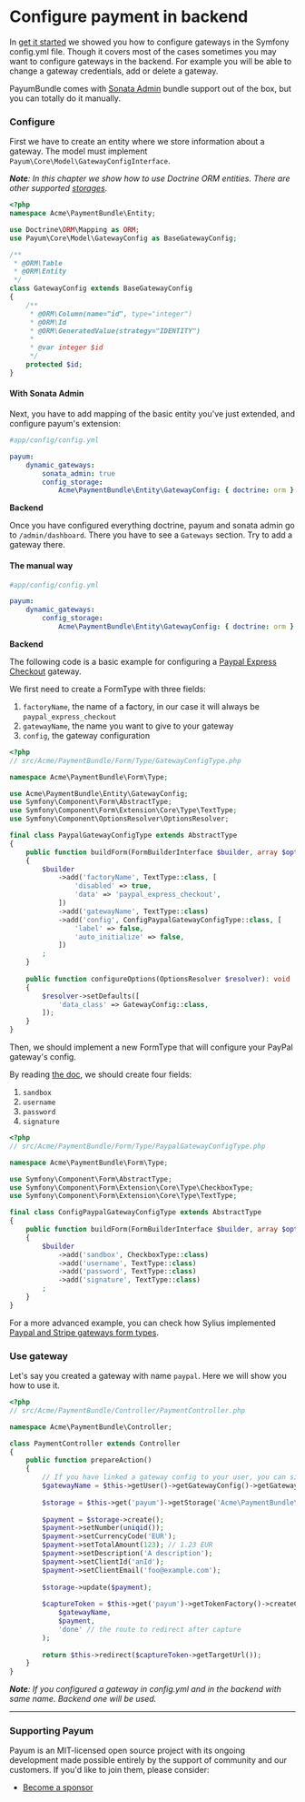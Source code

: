 # Configure payment in backend

In [get it started](get-it-started.md) we showed you how to configure gateways in the Symfony config.yml file. Though it covers most of the cases sometimes you may want to configure gateways in the backend. For example you will be able to change a gateway credentials, add or delete a gateway.

PayumBundle comes with [Sonata Admin](http://sonata-project.org/bundles/admin/2-3/doc/index.html) bundle support out of the box, but you can totally do it manually.

### Configure

First we have to create an entity where we store information about a gateway. The model must implement `Payum\Core\Model\GatewayConfigInterface`.

_**Note**: In this chapter we show how to use Doctrine ORM entities. There are other supported_ [_storages_](storages.md)_._

```php
<?php
namespace Acme\PaymentBundle\Entity;

use Doctrine\ORM\Mapping as ORM;
use Payum\Core\Model\GatewayConfig as BaseGatewayConfig;

/**
 * @ORM\Table
 * @ORM\Entity
 */
class GatewayConfig extends BaseGatewayConfig
{
    /**
     * @ORM\Column(name="id", type="integer")
     * @ORM\Id
     * @ORM\GeneratedValue(strategy="IDENTITY")
     *
     * @var integer $id
     */
    protected $id;
}
```

#### With Sonata Admin

Next, you have to add mapping of the basic entity you've just extended, and configure payum's extension:

```yml
#app/config/config.yml

payum:
    dynamic_gateways:
        sonata_admin: true
        config_storage: 
            Acme\PaymentBundle\Entity\GatewayConfig: { doctrine: orm }
```

**Backend**

Once you have configured everything doctrine, payum and sonata admin go to `/admin/dashboard`. There you have to see a `Gateways` section. Try to add a gateway there.

#### The manual way

```yml
#app/config/config.yml

payum:
    dynamic_gateways:
        config_storage: 
            Acme\PaymentBundle\Entity\GatewayConfig: { doctrine: orm }
```

**Backend**

The following code is a basic example for configuring a [Paypal Express Checkout](../paypal/express-checkout/get-it-started.md) gateway.

We first need to create a FormType with three fields:

1. `factoryName`, the name of a factory, in our case it will always be `paypal_express_checkout`
2. `gatewayName`, the name you want to give to your gateway
3. `config`, the gateway configuration

```php
<?php
// src/Acme/PaymentBundle/Form/Type/GatewayConfigType.php

namespace Acme\PaymentBundle\Form\Type;

use Acme\PaymentBundle\Entity\GatewayConfig;
use Symfony\Component\Form\AbstractType;
use Symfony\Component\Form\Extension\Core\Type\TextType;
use Symfony\Component\OptionsResolver\OptionsResolver;

final class PaypalGatewayConfigType extends AbstractType
{   
    public function buildForm(FormBuilderInterface $builder, array $options): void
    {        
        $builder
            ->add('factoryName', TextType::class, [
                'disabled' => true,
                'data' => 'paypal_express_checkout',
            ])
            ->add('gatewayName', TextType::class)
            ->add('config', ConfigPaypalGatewayConfigType::class, [
                'label' => false,
                'auto_initialize' => false,
            ])
        ;
    }
    
    public function configureOptions(OptionsResolver $resolver): void
    {
        $resolver->setDefaults([
            'data_class' => GatewayConfig::class,
        ]);
    }
}
```

Then, we should implement a new FormType that will configure your PayPal gateway's config.

By reading [the doc](../paypal/express-checkout/get-it-started.md), we should create four fields:

1. `sandbox`
2. `username`
3. `password`
4. `signature`

```php
<?php
// src/Acme/PaymentBundle/Form/Type/PaypalGatewayConfigType.php

namespace Acme\PaymentBundle\Form\Type;

use Symfony\Component\Form\AbstractType;
use Symfony\Component\Form\Extension\Core\Type\CheckboxType;
use Symfony\Component\Form\Extension\Core\Type\TextType;

final class ConfigPaypalGatewayConfigType extends AbstractType
{   
    public function buildForm(FormBuilderInterface $builder, array $options): void
    { 
        $builder
            ->add('sandbox', CheckboxType::class)
            ->add('username', TextType::class)
            ->add('password', TextType::class)
            ->add('signature', TextType::class)
        ;
    }
}
```

For a more advanced example, you can check how Sylius implemented [Paypal and Stripe gateways form types](https://github.com/Sylius/Sylius/tree/master/src/Sylius/Bundle/PayumBundle/Form/Type).

### Use gateway

Let's say you created a gateway with name `paypal`. Here we will show you how to use it.

```php
<?php
// src/Acme/PaymentBundle/Controller/PaymentController.php

namespace Acme\PaymentBundle\Controller;

class PaymentController extends Controller 
{
    public function prepareAction() 
    {
        // If you have linked a gateway config to your user, you can simply use:
        $gatewayName = $this->getUser()->getGatewayConfig()->getGatewayName();
        
        $storage = $this->get('payum')->getStorage('Acme\PaymentBundle\Entity\Payment');
        
        $payment = $storage->create();
        $payment->setNumber(uniqid());
        $payment->setCurrencyCode('EUR');
        $payment->setTotalAmount(123); // 1.23 EUR
        $payment->setDescription('A description');
        $payment->setClientId('anId');
        $payment->setClientEmail('foo@example.com');
        
        $storage->update($payment);
        
        $captureToken = $this->get('payum')->getTokenFactory()->createCaptureToken(
            $gatewayName, 
            $payment, 
            'done' // the route to redirect after capture
        );
        
        return $this->redirect($captureToken->getTargetUrl());    
    }
}
```

_**Note**: If you configured a gateway in config.yml and in the backend with same name. Backend one will be used._

***

### Supporting Payum

Payum is an MIT-licensed open source project with its ongoing development made possible entirely by the support of community and our customers. If you'd like to join them, please consider:

* [Become a sponsor](https://github.com/sponsors/Payum)
